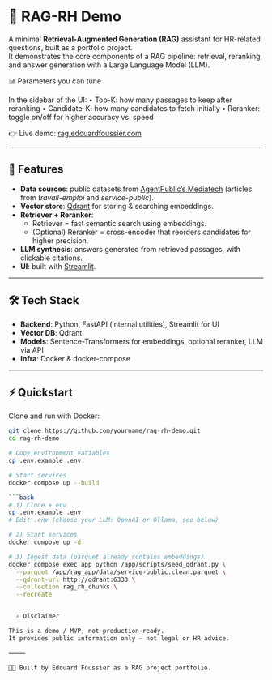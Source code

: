 # 🔎 RAG-RH Demo

A minimal **Retrieval-Augmented Generation (RAG)** assistant for HR-related questions, built as a portfolio project.  
It demonstrates the core components of a RAG pipeline: retrieval, reranking, and answer generation with a Large Language Model (LLM).

📊 Parameters you can tune

In the sidebar of the UI:
	•	Top-K: how many passages to keep after reranking
	•	Candidate-K: how many candidates to fetch initially
	•	Reranker: toggle on/off for higher accuracy vs. speed

👉 Live demo: [rag.edouardfoussier.com](https://rag.edouardfoussier.com)  

---

## 🚀 Features

- **Data sources**: public datasets from [AgentPublic’s Mediatech](https://huggingface.co/datasets/AgentPublic/Mediatech) (articles from *travail-emploi* and *service-public*).  
- **Vector store**: [Qdrant](https://qdrant.tech) for storing & searching embeddings.  
- **Retriever + Reranker**:  
  - Retriever = fast semantic search using embeddings.  
  - (Optional) Reranker = cross-encoder that reorders candidates for higher precision.  
- **LLM synthesis**: answers generated from retrieved passages, with clickable citations.  
- **UI**: built with [Streamlit](https://streamlit.io).  

---

## 🛠️ Tech Stack

- **Backend**: Python, FastAPI (internal utilities), Streamlit for UI  
- **Vector DB**: Qdrant  
- **Models**: Sentence-Transformers for embeddings, optional reranker, LLM via API  
- **Infra**: Docker & docker-compose  

---

## ⚡ Quickstart

Clone and run with Docker:

```bash
git clone https://github.com/yourname/rag-rh-demo.git
cd rag-rh-demo

# Copy environment variables
cp .env.example .env

# Start services
docker compose up --build

```bash
# 1) Clone + env
cp .env.example .env
# Edit .env (choose your LLM: OpenAI or Ollama, see below)

# 2) Start services
docker compose up -d

# 3) Ingest data (parquet already contains embeddings)
docker compose exec app python /app/scripts/seed_qdrant.py \
  --parquet /app/rag_app/data/service-public.clean.parquet \
  --qdrant-url http://qdrant:6333 \
  --collection rag_rh_chunks \
  --recreate


  ⚠️ Disclaimer

This is a demo / MVP, not production-ready.
It provides public information only — not legal or HR advice.

⸻

👨‍💻 Built by Edouard Foussier as a RAG project portfolio.